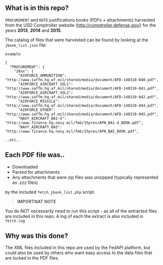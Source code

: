 ## What is in this repo?

`PROCUREMENT` and `RDTE` justifications books (PDFs + attachments) harvested from the USD Comptroller website (http://comptroller.defense.gov/) for the years **2013**, **2014** and **2015**.


The catalog of files that were harvested can be found by looking at the `jbook_list.json` file:

```
example

{
  "PROCUREMENT": {
    "20xx": {
      "AIRFORCE_AMMUNITION": "http://www.saffm.hq.af.mil/shared/media/document/AFD-140310-040.pdf",
      "AIRFORCE_AIRCRAFT_VOL1": "http://www.saffm.hq.af.mil/shared/media/document/AFD-140310-041.pdf",
      "AIRFORCE_AIRCRAFT_VOL2": "http://www.saffm.hq.af.mil/shared/media/document/AFD-140310-042.pdf",
      "AIRFORCE_MISSILE": "http://www.saffm.hq.af.mil/shared/media/document/AFD-140310-044.pdf",
      "AIRFORCE_OTHER": "http://www.saffm.hq.af.mil/shared/media/document/AFD-140310-045.pdf",
      "NAVY_AIRCRAFT_BA1-4": "http://www.finance.hq.navy.mil/fmb/15pres/APN_BA1-4_BOOK.pdf",
      "NAVY_AIRCRAFT_BA5": "http://www.finance.hq.navy.mil/fmb/15pres/APN_BA5_BOOK.pdf",

..etc..

```


## Each PDF file was..

- Downloaded
- Parsed for attachments
- Any attachments that were zip files was unzipped (typically represented as .zzz files)

by the included `fetch_jbook_list.php` script.

> **IMPORTNAT NOTE** 
>
You do NOT necessarily need to run this script - as all of the extracted files are included in this repo.  A log of each the extract is also included in `fetch.log`


## Why was this done?

The XML files included in this repo are used by the FedAPI platform, but could also be used by others who want easy access to the data files that are locked in the PDF files.
